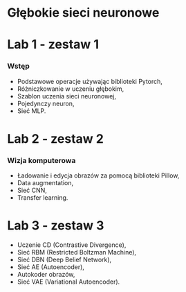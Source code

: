 # Głębokie sieci neuronowe 

# Lab 1 - zestaw 1
### Wstęp
- Podstawowe operacje używając biblioteki Pytorch,
- Różniczkowanie w uczeniu głębokim,
- Szablon uczenia sieci neuronowej,
- Pojedynczy neuron,
- Sieć MLP.

# Lab 2 - zestaw 2 
### Wizja komputerowa 
- Ładowanie i edycja obrazów za pomocą biblioteki Pillow,
- Data augmentation,
- Sieć CNN,
- Transfer learning.
  
# Lab 3 - zestaw 3 
- Uczenie CD (Contrastive Divergence),
- Sieć RBM (Restricted Boltzman Machine),
- Sieć DBN (Deep Belief Network),
- Sieć AE (Autoencoder),
- Autokoder obrazów,
- Sieć VAE (Variational Autoencoder).
